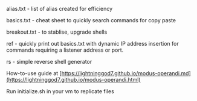 alias.txt - list of alias created for efficiency

basics.txt - cheat sheet to quickly search commands for copy paste

breakout.txt - to stablise, upgrade shells

ref - quickly print out basics.txt with dynamic IP address insertion for commands requiring a listener address or port.

rs - simple reverse shell generator
    
How-to-use guide at [https://lightninggod7.github.io/modus-operandi.md](https://lightninggod7.github.io/modus-operandi.html)


Run initialize.sh in your vm to replicate files
